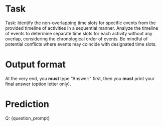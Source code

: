 # Task
Task: Identify the non-overlapping time slots for specific events from the provided timeline of activities in a sequential manner.
Analyze the timeline of events to determine separate time slots for each activity without any overlap, considering the chronological order of events.
Be mindful of potential conflicts where events may coincide with designated time slots.

# Output format
At the very end, you **must** type "Answer:" first, then you **must** print your final answer (option letter only).

# Prediction
Q: {question_prompt}